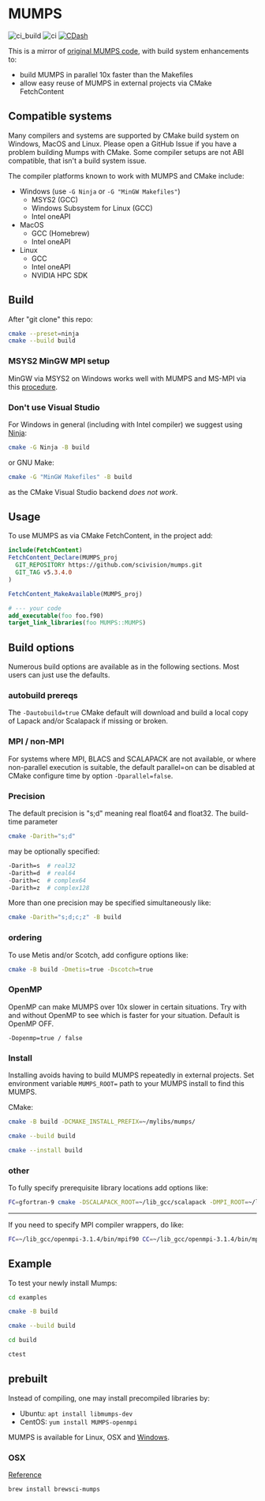 # MUMPS

![ci_build](https://github.com/scivision/mumps/workflows/ci_build/badge.svg)
![ci](https://github.com/scivision/mumps/workflows/ci/badge.svg)
[![CDash](./.archive/cdash.png)](https://my.cdash.org/index.php?project=mumps)

This is a mirror of
[original MUMPS code](http://mumps-solver.org),
with build system enhancements to:

* build MUMPS in parallel 10x faster than the Makefiles
* allow easy reuse of MUMPS in external projects via CMake FetchContent

## Compatible systems

Many compilers and systems are supported by CMake build system on Windows, MacOS and Linux.
Please open a GitHub Issue if you have a problem building Mumps with CMake.
Some compiler setups are not ABI compatible, that isn't a build system issue.

The compiler platforms known to work with MUMPS and CMake include:

* Windows (use `-G Ninja` or `-G "MinGW Makefiles"`)
  * MSYS2 (GCC)
  * Windows Subsystem for Linux (GCC)
  * Intel oneAPI
* MacOS
  * GCC (Homebrew)
  * Intel oneAPI
* Linux
  * GCC
  * Intel oneAPI
  * NVIDIA HPC SDK

## Build

After "git clone" this repo:

```sh
cmake --preset=ninja
cmake --build build
```

### MSYS2 MinGW MPI setup

MinGW via MSYS2 on Windows works well with MUMPS and MS-MPI via this [procedure](https://www.scivision.dev/windows-mpi-msys2/).

### Don't use Visual Studio

For Windows in general (including with Intel compiler) we suggest using [Ninja](https://github.com/ninja-build/ninja/releases):

```sh
cmake -G Ninja -B build
```

or GNU Make:

```sh
cmake -G "MinGW Makefiles" -B build
```

as the CMake Visual Studio backend *does not work*.

## Usage

To use MUMPS as via CMake FetchContent, in the project add:

```cmake
include(FetchContent)
FetchContent_Declare(MUMPS_proj
  GIT_REPOSITORY https://github.com/scivision/mumps.git
  GIT_TAG v5.3.4.0
)

FetchContent_MakeAvailable(MUMPS_proj)

# --- your code
add_executable(foo foo.f90)
target_link_libraries(foo MUMPS::MUMPS)
```

## Build options

Numerous build options are available as in the following sections.
Most users can just use the defaults.

### autobuild prereqs

The `-Dautobuild=true` CMake default will download and build a local copy of Lapack and/or Scalapack if missing or broken.

### MPI / non-MPI

For systems where MPI, BLACS and SCALAPACK are not available, or where non-parallel execution is suitable,
the default parallel=on can be disabled at CMake configure time by option `-Dparallel=false`.

### Precision

The default precision is "s;d" meaning real float64 and float32.
The build-time parameter

```sh
cmake -Darith="s;d"
```

may be optionally specified:

```sh
-Darith=s  # real32
-Darith=d  # real64
-Darith=c  # complex64
-Darith=z  # complex128
```

More than one precision may be specified simultaneously like:

```sh
cmake -Darith="s;d;c;z" -B build
```

### ordering

To use Metis and/or Scotch, add configure options like:

```sh
cmake -B build -Dmetis=true -Dscotch=true
```

### OpenMP

OpenMP can make MUMPS over 10x slower in certain situations.
Try with and without OpenMP to see which is faster for your situation.
Default is OpenMP OFF.

`-Dopenmp=true / false`

### Install

Installing avoids having to build MUMPS repeatedly in external projects.
Set environment variable `MUMPS_ROOT=` path to your MUMPS install to find this MUMPS.

CMake:

```sh
cmake -B build -DCMAKE_INSTALL_PREFIX=~/mylibs/mumps/

cmake --build build

cmake --install build
```

### other

To fully specify prerequisite library locations add options like:

```sh
FC=gfortran-9 cmake -DSCALAPACK_ROOT=~/lib_gcc/scalapack -DMPI_ROOT=~/lib_gcc/openmpi-3.1.3
```

---

If you need to specify MPI compiler wrappers, do like:

```sh
FC=~/lib_gcc/openmpi-3.1.4/bin/mpif90 CC=~/lib_gcc/openmpi-3.1.4/bin/mpicc cmake -B build -DMPI_ROOT=~/lib_gcc/openmpi-3.1.4
```

## Example

To test your newly install Mumps:

```sh
cd examples

cmake -B build

cmake --build build

cd build

ctest
```

## prebuilt

Instead of compiling, one may install precompiled libraries by:

* Ubuntu: `apt install libmumps-dev`
* CentOS: `yum install MUMPS-openmpi`

MUMPS is available for Linux, OSX and
[Windows](http://mumps.enseeiht.fr/index.php?page=links).

### OSX

[Reference](http://mumps.enseeiht.fr/index.php?page=links)

```sh
brew install brewsci-mumps
```
